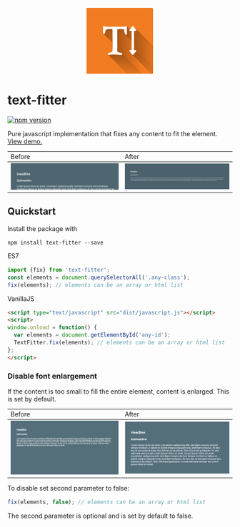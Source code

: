 <p align="center">
  <img src="docs/logo-readme.png" />
</p>


# text-fitter

[![npm version](https://badge.fury.io/js/text-fitter.svg)](https://badge.fury.io/js/text-fitter)


Pure javascript implementation that fixes any content to fit the element. <a href="https://salomonelli.github.io/text-fitter/">View demo.</a>

<table border="0">
  <tbody>
    <tr>
      <td>Before</td>
      <td>After</td>
    </tr>
  </tbody>
  <tbody>
    <tr>
      <td><img src="docs/shrink1.png" /></td>
      <td><img src="docs/shrink2.png" /></td>
    </tr>
  </tbody>
</table>



## Quickstart

Install the package with

```
npm install text-fitter --save
```

ES7
```javascript
import {fix} from 'text-fitter';
const elements = document.querySelectorAll('.any-class');
fix(elements); // elements can be an array or html list
```

VanillaJS
```html
<script type="text/javascript" src="dist/javascript.js"></script>
<script>
window.onload = function() {
  var elements = document.getElementById('any-id');
  TextFitter.fix(elements); // elements can be an array or html list
};
</script>
```


### Disable font enlargement

If the content is too small to fill the entire element, content is enlarged. This is set by default.

<table border="0">
  <tbody>
    <tr>
      <td>Before</td>
      <td>After</td>
    </tr>
  </tbody>
  <tbody>
    <tr>
      <td><img src="docs/enlarge1.png" /></td>
      <td><img src="docs/enlarge2.png" /></td>
    </tr>
  </tbody>
</table>



To disable set second parameter to false:
```javascript
fix(elements, false); // elements can be an array or html list
```

The second parameter is optional and is set by default to false.
